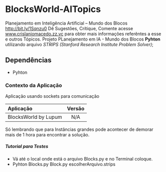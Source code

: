 # BlocksWorld-AITopics
Planejamento em Inteligência Artificial – Mundo dos Blocos http://bit.ly/1Sqnzu0
Dê Sugestões, Crítique, Comente acesse www.crislaniomacedo.zz.vc para obter mais informações referêntes a esse e outros Tópicos.
Projeto PLanejamento em IA - Mundo dos Blocos **Pyhton** utilizando arquivo  *STRIPS (Stanford Research Institute Problem Solver)*; 

## Dependências
- Pyhton

### Contexto da Aplicação
Aplicação usando sockets para comunicação

| Aplicação                     | Versão        |
| :---------------------------- |:-------------:|
| BlocksWorld by Lupum          | N/A       |

Só lembrando que para Instâncias grandes pode acontecer de demorar mais de 1 hora para encontrar a solução.

##### Tutorial para Testes
- Vá até o local onde está o arquivo Blocks.py e no Terminal coloque.
- Pyhton Blocks.py Block.py escolherArquivo.strips

